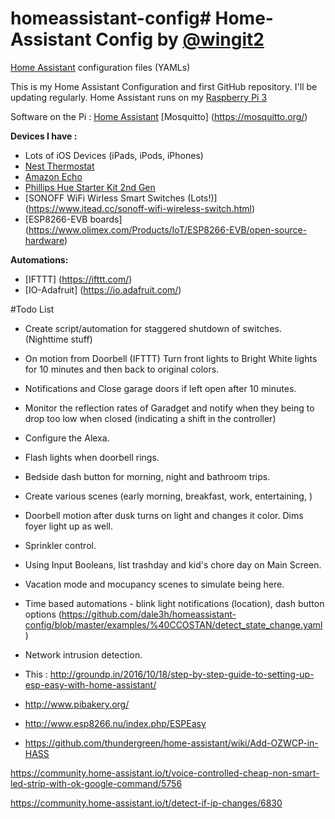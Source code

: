 # homeassistant-config# Home-Assistant Config by [@wingit2](http://www.twitter.com/wingittwo)
[Home Assistant](https://home-assistant.io/) configuration files (YAMLs)

This is my Home Assistant Configuration and first GitHub repository. I'll be updating regularly. 
Home Assistant runs on my [Raspberry Pi 3](http://amzn.to/2e3DOBY) 

Software on the Pi : [Home Assistant](https://home-assistant.io/) [Mosquitto] (https://mosquitto.org/)

**Devices I have :**
* Lots of iOS Devices (iPads, iPods, iPhones)
* [Nest Thermostat](https://www.amazon.com/Nest-Learning-Thermostat-Generation-Amazon/dp/B0131RG6VK/ref=sr_1_7?s=electronics&ie=UTF8&qid=1480714572&sr=1-7&keywords=philips+hue)
* [Amazon Echo](https://www.amazon.com/Amazon-Echo-Bluetooth-Speaker-with-WiFi-Alexa/dp/B00X4WHP5E/ref=sr_1_1?s=electronics&ie=UTF8&qid=1480714652&sr=1-1&keywords=amazon+echo)
* [Phillips Hue Starter Kit 2nd Gen](https://www.amazon.com/Philips-Ambiance-Starter-Bridge-Generation/dp/B014H2P4KW/ref=sr_1_2?s=electronics&ie=UTF8&qid=1480714447&sr=1-2&keywords=phillips+hue+starter+kithttp://amzn.to/2eoQTJy)
* [SONOFF WiFi Wirless Smart Switches (Lots!)] (https://www.itead.cc/sonoff-wifi-wireless-switch.html)
* [ESP8266-EVB boards] (https://www.olimex.com/Products/IoT/ESP8266-EVB/open-source-hardware)


**Automations:**
* [IFTTT] (https://ifttt.com/)
* [IO-Adafruit] (https://io.adafruit.com/)



#Todo List

* Create script/automation for staggered shutdown of switches. (Nighttime stuff)
* On motion from Doorbell (IFTTT) Turn front lights to Bright White lights for 10 minutes and then back to original colors.
* Notifications and Close garage doors if left open after 10 minutes.
* Monitor the reflection rates of Garadget and notify when they being to drop too low when closed (indicating a shift in the controller)
* Configure the Alexa.
* Flash lights when doorbell rings. 
* Bedside dash button for morning, night and bathroom trips. 
* Create various scenes (early morning, breakfast, work, entertaining, )
* Doorbell motion after dusk turns on light and changes it color.  Dims foyer light up as well. 
* Sprinkler control. 
* Using Input Booleans, list trashday and kid's chore day on Main Screen.
* Vacation mode and mocupancy scenes to simulate being here. 
* Time based automations - blink light notifications (location),  dash button options (https://github.com/dale3h/homeassistant-config/blob/master/examples/%40CCOSTAN/detect_state_change.yaml)
* Network intrusion detection.


* This : http://groundp.in/2016/10/18/step-by-step-guide-to-setting-up-esp-easy-with-home-assistant/
* http://www.pibakery.org/
* http://www.esp8266.nu/index.php/ESPEasy
* https://github.com/thundergreen/home-assistant/wiki/Add-OZWCP-in-HASS

https://community.home-assistant.io/t/voice-controlled-cheap-non-smart-led-strip-with-ok-google-command/5756

https://community.home-assistant.io/t/detect-if-ip-changes/6830
